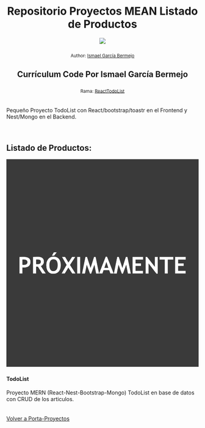<div align="center">
  <h1> Repositorio Proyectos MEAN Listado de Productos</h1>
  <a class="header-badge" target="_blank" href="https://www.linkedin.com/in/ismael-garc%C3%ADa-bermejo/">
  <img src="https://img.shields.io/badge/style--5eba00.svg?label=LinkedIn&logo=linkedin&style=social">
  </a>
  
  <sub>Author:
  <a href="https://www.linkedin.com/in/ismael-garc%C3%ADa-bermejo/" target="_blank">Ismael García Bermejo</a><br>
  </sub>
</div>
<div align="center">
 <h2>Currículum Code Por Ismael García Bermejo</h2>
    <sub>Rama:
  <a href="https://github.com/IsmaelGB86/Porta-Proyectos/tree/ReactTodoList" target="_blank">ReactTodoList</a><br><br>
  </sub>
</div>
<div>
<p>Pequeño Proyecto TodoList con React/bootstrap/toastr en el Frontend y Nest/Mongo en el Backend.</p>
</div>
</br>

## Listado de Productos:

<td>
<a href="Proyecto1">
<img src="./proximamente.png">
</a>
<div><h4>TodoList</h4><span>Proyecto MERN (React-Nest-Bootstrap-Mongo) TodoList en base de datos con CRUD de los articulos.</span></div>
</td>
<br><br>
<a href="https://github.com/IsmaelGB86/Porta-Proyectos/tree/main/" target="_blank">Volver a Porta-Proyectos</a>
